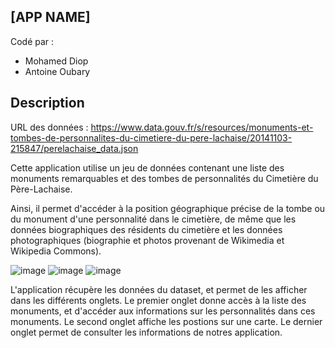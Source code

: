 ## [APP NAME]  
  
Codé par :   
 - Mohamed Diop  
 - Antoine Oubary  

## Description  
  
URL des données : https://www.data.gouv.fr/s/resources/monuments-et-tombes-de-personnalites-du-cimetiere-du-pere-lachaise/20141103-215847/perelachaise_data.json
  
Cette application utilise un jeu de données contenant une liste des monuments remarquables et des tombes de personnalités du Cimetière du Père-Lachaise.

Ainsi, il permet d'accéder à la position géographique précise de la tombe ou du monument d'une personnalité dans le cimetière, de même que les données biographiques des résidents du cimetière et les données photographiques (biographie et photos provenant de Wikimedia et Wikipedia Commons).

![image](https://user-images.githubusercontent.com/113997614/206030288-26281738-9f1d-4bb8-800c-574510485e78.png)
![image](https://user-images.githubusercontent.com/113997614/206030344-3f59258e-959c-446e-80c8-605ce37a7165.png)
![image](https://user-images.githubusercontent.com/113997614/206030396-88780c83-827a-4cc7-8235-eb28b0410e06.png)

L'application récupère les données du dataset, et permet de les afficher dans les différents onglets.
Le premier onglet donne accès à la liste des monuments, et d'accéder aux informations sur les personnalités dans ces monuments.
Le second onglet affiche les postions sur une carte.
Le dernier onglet permet de consulter les informations de notres application.
